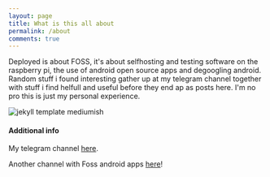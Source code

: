```yaml
---
layout: page
title: What is this all about
permalink: /about
comments: true
---
```


<div class="row justify-content-between">
<div class="col-md-8 pr-5">

<p>Deployed is about FOSS, 
it's about selfhosting and testing software on the raspberry pi, 
the use of android open source apps and degoogling android.
Random stuff i found interesting gather up at my telegram channel together with stuff i find helfull and useful before they end ap as posts here.
I'm no pro this is just my personal experience.
</p>

<p class="mb-5"><img class="shadow-lg" src="{{site.baseurl}}/assets/images/IMG_20240114_200831_803.jpg" alt="jekyll template mediumish" /></p>

<h4>Additional info</h4>

<p>My telegram channel <a href="https://t.me/ippossackofhacks">here</a>.</p>


<p>Another channel with Foss android apps <a href="https://t.me/favandroidapps">here</a>!</p>

</div>

<div class="col-md-4">



</div>
</div>
